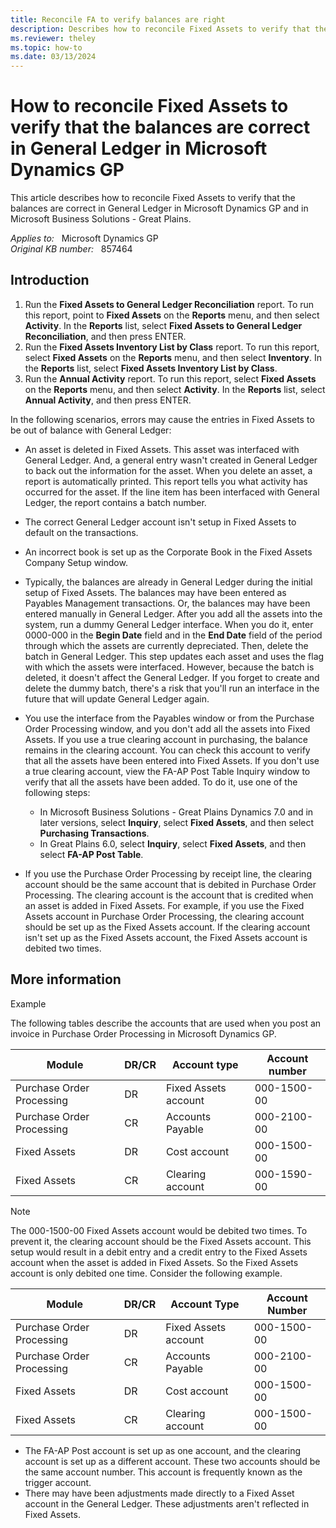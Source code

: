 ```yaml
---
title: Reconcile FA to verify balances are right
description: Describes how to reconcile Fixed Assets to verify that the balances are correct in General Ledger in Microsoft Dynamics GP.
ms.reviewer: theley
ms.topic: how-to
ms.date: 03/13/2024
---
```

# How to reconcile Fixed Assets to verify that the balances are correct in General Ledger in Microsoft Dynamics GP

This article describes how to reconcile Fixed Assets to verify that the balances are correct in General Ledger in Microsoft Dynamics GP and in Microsoft Business Solutions - Great Plains.

_Applies to:_ &nbsp; Microsoft Dynamics GP  
_Original KB number:_ &nbsp; 857464

## Introduction

1. Run the **Fixed Assets to General Ledger Reconciliation** report. To run this report, point to **Fixed Assets** on the **Reports** menu, and then select **Activity**. In the **Reports** list, select **Fixed Assets to General Ledger Reconciliation**, and then press ENTER.
2. Run the **Fixed Assets Inventory List by Class** report. To run this report, select **Fixed Assets** on the **Reports** menu, and then select **Inventory**. In the **Reports** list, select **Fixed Assets Inventory List by Class**.
3. Run the **Annual Activity** report. To run this report, select **Fixed Assets** on the **Reports** menu, and then select **Activity**. In the **Reports** list, select **Annual Activity**, and then press ENTER.

In the following scenarios, errors may cause the entries in Fixed Assets to be out of balance with General Ledger:

- An asset is deleted in Fixed Assets. This asset was interfaced with General Ledger. And, a general entry wasn't created in General Ledger to back out the information for the asset. When you delete an asset, a report is automatically printed. This report tells you what activity has occurred for the asset. If the line item has been interfaced with General Ledger, the report contains a batch number.

- The correct General Ledger account isn't setup in Fixed Assets to default on the transactions.

- An incorrect book is set up as the Corporate Book in the Fixed Assets Company Setup window.

- Typically, the balances are already in General Ledger during the initial setup of Fixed Assets. The balances may have been entered as Payables Management transactions. Or, the balances may have been entered manually in General Ledger. After you add all the assets into the system, run a dummy General Ledger interface. When you do it, enter 0000-000 in the **Begin Date** field and in the **End Date** field of the period through which the assets are currently depreciated. Then, delete the batch in General Ledger. This step updates each asset and uses the flag with which the assets were interfaced. However, because the batch is deleted, it doesn't affect the General Ledger. If you forget to create and delete the dummy batch, there's a risk that you'll run an interface in the future that will update General Ledger again.
- You use the interface from the Payables window or from the Purchase Order Processing window, and you don't add all the assets into Fixed Assets. If you use a true clearing account in purchasing, the balance remains in the clearing account. You can check this account to verify that all the assets have been entered into Fixed Assets. If you don't use a true clearing account, view the FA-AP Post Table Inquiry window to verify that all the assets have been added. To do it, use one of the following steps:

  - In Microsoft Business Solutions - Great Plains Dynamics 7.0 and in later versions, select **Inquiry**, select **Fixed Assets**, and then select **Purchasing Transactions**.
  - In Great Plains 6.0, select **Inquiry**, select **Fixed Assets**, and then select **FA-AP Post Table**.

- If you use the Purchase Order Processing by receipt line, the clearing account should be the same account that is debited in Purchase Order Processing. The clearing account is the account that is credited when an asset is added in Fixed Assets. For example, if you use the Fixed Assets account in Purchase Order Processing, the clearing account should be set up as the Fixed Assets account. If the clearing account isn't set up as the Fixed Assets account, the Fixed Assets account is debited two times.

## More information

Example

The following tables describe the accounts that are used when you post an invoice in Purchase Order Processing in Microsoft Dynamics GP.

|Module|DR/CR|Account type|Account number|
|---|---|---|---|
|Purchase Order Processing|DR|Fixed Assets account|000-1500-00|
|Purchase Order Processing|CR|Accounts Payable|000-2100-00|
|Fixed Assets|DR|Cost account|000-1500-00|
|Fixed Assets|CR|Clearing account|000-1590-00|
  
> [!NOTE]
> The 000-1500-00 Fixed Assets account would be debited two times. To prevent it, the clearing account should be the Fixed Assets account. This setup would result in a debit entry and a credit entry to the Fixed Assets account when the asset is added in Fixed Assets. So the Fixed Assets account is only debited one time. Consider the following example.

|Module|DR/CR|Account Type|Account Number|
|---|---|---|---|
|Purchase Order Processing|DR|Fixed Assets account|000-1500-00|
|Purchase Order Processing|CR|Accounts Payable|000-2100-00|
|Fixed Assets|DR|Cost account|000-1500-00|
|Fixed Assets|CR|Clearing account|000-1500-00|
  
- The FA-AP Post account is set up as one account, and the clearing account is set up as a different account. These two accounts should be the same account number. This account is frequently known as the trigger account.
- There may have been adjustments made directly to a Fixed Asset account in the General Ledger. These adjustments aren't reflected in Fixed Assets.
